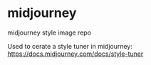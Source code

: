 # midjourney
midjourney style image repo


Used to cerate a style tuner in midjourney: https://docs.midjourney.com/docs/style-tuner
